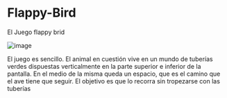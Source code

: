 # Flappy-Bird
El Juego flappy brid

![image](https://user-images.githubusercontent.com/90072739/180332996-71cdda9c-dcea-4508-a9d8-e7b39a70e898.png)


El juego es sencillo. El animal en cuestión vive en un mundo de tuberías verdes dispuestas verticalmente en la parte superior e inferior de la pantalla. 
En el medio de la misma queda un espacio, que es el camino que el ave tiene que seguir. 
El objetivo es que lo recorra sin tropezarse con las tuberías
